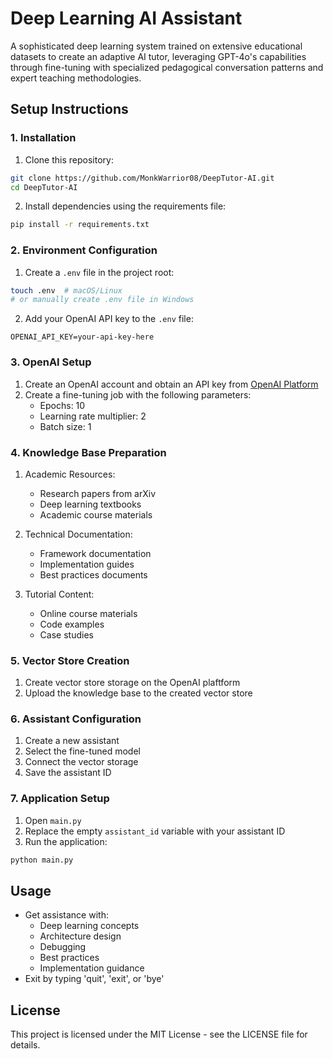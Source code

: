# Deep Learning AI Assistant

A sophisticated deep learning system trained on extensive educational datasets to create an adaptive AI tutor, leveraging GPT-4o's capabilities through fine-tuning with specialized pedagogical conversation patterns and expert teaching methodologies.

## Setup Instructions

### 1. Installation

1. Clone this repository:
```bash
git clone https://github.com/MonkWarrior08/DeepTutor-AI.git
cd DeepTutor-AI
```

2. Install dependencies using the requirements file:
```bash
pip install -r requirements.txt
```

### 2. Environment Configuration

1. Create a `.env` file in the project root:
```bash
touch .env  # macOS/Linux
# or manually create .env file in Windows
```

2. Add your OpenAI API key to the `.env` file:
```
OPENAI_API_KEY=your-api-key-here
```


### 3. OpenAI Setup

1. Create an OpenAI account and obtain an API key from [OpenAI Platform](https://platform.openai.com/)
2. Create a fine-tuning job with the following parameters:
   - Epochs: 10
   - Learning rate multiplier: 2
   - Batch size: 1

### 4. Knowledge Base Preparation
1. Academic Resources:
   - Research papers from arXiv
   - Deep learning textbooks
   - Academic course materials

2. Technical Documentation:
   - Framework documentation
   - Implementation guides
   - Best practices documents

3. Tutorial Content:
   - Online course materials
   - Code examples
   - Case studies

### 5. Vector Store Creation
1. Create vector store storage on the OpenAI plaftform
2. Upload the knowledge base to the created vector store

### 6. Assistant Configuration
1. Create a new assistant
2. Select the fine-tuned model
3. Connect the vector storage
4. Save the assistant ID

### 7. Application Setup
1. Open `main.py`
2. Replace the empty `assistant_id` variable with your assistant ID
3. Run the application:
```bash
python main.py
```

## Usage
- Get assistance with:
  - Deep learning concepts
  - Architecture design
  - Debugging
  - Best practices
  - Implementation guidance
- Exit by typing 'quit', 'exit', or 'bye'

## License
This project is licensed under the MIT License - see the LICENSE file for details.
